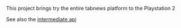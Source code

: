 This project brings try the entire tabnews platform to the Playstation 2

See also the [intermediate api](https://github.com/GustavoFurtad2/TabNewsPS2-Intermediate-API)
